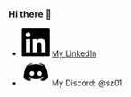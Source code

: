 ### Hi there 👋
- <img loading="lazy" src="linkedin.png" alt="linkedin" width="50"/> [My LinkedIn](https://www.linkedin.com/in/oleksandr-voievodin-7a941a248/)
- <img loading="lazy" src="discord.png" alt="discord" width="50"/> My Discord: @sz01


<!--
**sszz01/sszz01** is a ✨ _special_ ✨ repository because its `README.md` (this file) appears on your GitHub profile.

Here are some ideas to get you started:

- 🔭 I’m currently working on ...
- 🌱 I’m currently learning ...
- 👯 I’m looking to collaborate on ...
- 🤔 I’m looking for help with ...
- 💬 Ask me about ...
- 📫 How to reach me: ...
- 😄 Pronouns: ...
- ⚡ Fun fact: ...
-->
